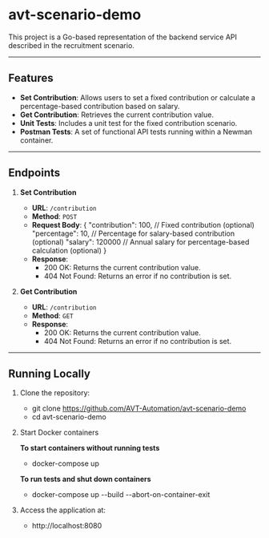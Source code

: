 # avt-scenario-demo
 
This project is a Go-based representation of the backend service API described in the recruitment scenario.

---

## Features

- **Set Contribution**: Allows users to set a fixed contribution or calculate a percentage-based contribution based on salary.
- **Get Contribution**: Retrieves the current contribution value.
- **Unit Tests**: Includes a unit test for the fixed contribution scenario.
- **Postman Tests**: A set of functional API tests running within a Newman container.

---

## Endpoints

1. **Set Contribution**
   - **URL**: `/contribution`
   - **Method**: `POST`
   - **Request Body**:
     {
       "contribution": 100, // Fixed contribution (optional)
       "percentage": 10,    // Percentage for salary-based contribution (optional)
       "salary": 120000   // Annual salary for percentage-based calculation (optional)
     }
   - **Response**:
     - 200 OK: Returns the current contribution value.
     - 404 Not Found: Returns an error if no contribution is set.

2. **Get Contribution**
   - **URL**: `/contribution`
   - **Method**: `GET`
   - **Response**:
     - 200 OK: Returns the current contribution value.
     - 404 Not Found: Returns an error if no contribution is set.

---

## Running Locally

1. Clone the repository:
   - git clone https://github.com/AVT-Automation/avt-scenario-demo
   - cd avt-scenario-demo

2. Start Docker containers

   **To start containers without running tests**
   - docker-compose up

   **To run tests and shut down containers**
   - docker-compose up --build --abort-on-container-exit

3. Access the application at:
   - http://localhost:8080